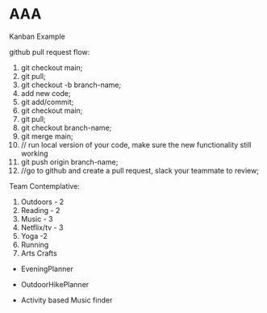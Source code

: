 # AAA
Kanban Example


github pull request flow:

1. git checkout main;
2. git pull;
3. git checkout -b branch-name;
4. add new code;
5. git add/commit;
6. git checkout main;
7. git pull;
8. git checkout branch-name;
9. git merge main;
10. // run local version of your code, make sure the new functionality still working
11. git push origin branch-name;
12. //go to github and create a pull request, slack your teammate to review;






Team Contemplative:
1. Outdoors - 2 
2. Reading - 2
3. Music  - 3
4. Netflix/tv - 3
5. Yoga -2
6. Running
7. Arts Crafts



- EveningPlanner

- OutdoorHikePlanner

- Activity based Music finder